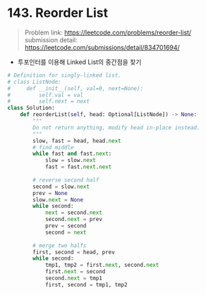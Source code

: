 # 143. Reorder List

> Problem link: https://leetcode.com/problems/reorder-list/  
> submission detail: https://leetcode.com/submissions/detail/834701694/  

- 투포인터를 이용해 Linked List의 중간점을 찾기
```py
# Definition for singly-linked list.
# class ListNode:
#     def __init__(self, val=0, next=None):
#         self.val = val
#         self.next = next
class Solution:
    def reorderList(self, head: Optional[ListNode]) -> None:
        """
        Do not return anything, modify head in-place instead.
        """
        slow, fast = head, head.next
        # find middle
        while fast and fast.next:
            slow = slow.next
            fast = fast.next.next
            
        # reverse second half
        second = slow.next
        prev = None
        slow.next = None
        while second:
            next = second.next
            second.next = prev
            prev = second
            second = next
        
        # merge two halfs
        first, second = head, prev
        while second:
            tmp1, tmp2 = first.next, second.next
            first.next = second
            second.next = tmp1
            first, second = tmp1, tmp2
```